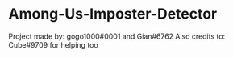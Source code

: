# Among-Us-Imposter-Detector

Project made by: gogo1000#0001 and Gian#6762
Also credits to: Cube#9709 for helping too

